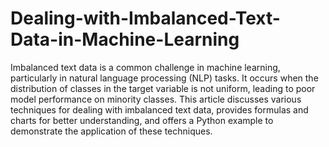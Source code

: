# Dealing-with-Imbalanced-Text-Data-in-Machine-Learning
Imbalanced text data is a common challenge in machine learning, particularly in natural language processing (NLP) tasks. It occurs when the distribution of classes in the target variable is not uniform, leading to poor model performance on minority classes. This article discusses various techniques for dealing with imbalanced text data, provides formulas and charts for better understanding, and offers a Python example to demonstrate the application of these techniques.
